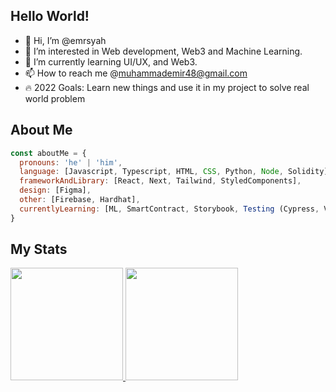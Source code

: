 ## Hello World!

- 👋 Hi, I’m @emrsyah
- 👀 I’m interested in Web development, Web3 and Machine Learning.
- 🌱 I’m currently learning UI/UX, and Web3.
- 📫 How to reach me @muhammademir48@gmail.com
- 🔥 2022 Goals: Learn new things and use it in my project to solve real world problem

<!---
Argonaemo/Argonaemo is a ✨ special ✨ repository because its `README.md` (this file) appears on your GitHub profile.
You can click the Preview link to take a look at your changes.
--->

## About Me
```javascript
const aboutMe = {
  pronouns: 'he' | 'him',
  language: [Javascript, Typescript, HTML, CSS, Python, Node, Solidity],
  frameworkAndLibrary: [React, Next, Tailwind, StyledComponents],
  design: [Figma],
  other: [Firebase, Hardhat],
  currentlyLearning: [ML, SmartContract, Storybook, Testing (Cypress, Vitest)]
}

```

## My Stats
<p align="left">
<a href="https://github.com/emrsyah">
  <img height="180em" src="https://github-readme-stats-eight-theta.vercel.app/api?username=emrsyah&show_icons=true&theme=algolia&include_all_commits=true&count_private=true"/>
  <img height="180em" src="https://github-readme-stats-eight-theta.vercel.app/api/top-langs/?username=emrsyah&layout=compact&langs_count=8&theme=algolia"/>
</a>
</p>
